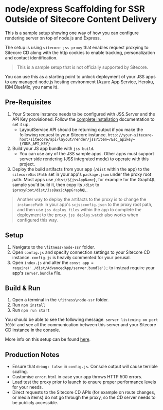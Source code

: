 # node/express Scaffolding for SSR Outside of Sitecore Content Delivery

This is a sample setup showing one way of how you can configure rendering server on top of node.js and Express.

The setup is using `sitecore-jss-proxy` that enables request proxying to Sitecore CD along with the http cookies to enable tracking, personalization and contact identification.

> This is a sample setup that is not officially supported by Sitecore.

You can use this as a starting point to unlock deployment of your JSS apps to any managed node.js hosting environment (Azure App Service, Heroku, IBM BlueMix, you name it).

## Pre-Requisites

1. Your Sitecore instance needs to be configured with JSS.Server and the API Key provisioned. Follow the [complete installation](installation.md) documentation to set it up.
    * LayoutService API should be returning output if you make the following request to your Sitecore instance. `http://your-sitecore-host/sitecore/api/layout/render/jss?item=/&sc_apikey={YOUR_API_KEY}`
2. Build your JS app bundle with `jss build`.
    * You can use any of the JSS sample apps. Other apps must support server side rendering (JSS integrated mode) to operate with this project.
3. Deploy the build artifacts from your app (`/dist` within the app) to the `sitecoreDistPath` set in your app's `package.json` under the proxy root path. Most apps use `/dist/${jssAppName}`, for example for the GraphQL sample you'd build it, then copy its `/dist` to `$proxyRoot/dist/JssBasicAppGraphQL`.

> Another way to deploy the artifacts to the proxy is to change the `instancePath` in your app's `scjssconfig.json` to the proxy root path, and then use `jss deploy files` within the app to complete the deployment to the proxy. `jss deploy:watch` also works when configured this way.

## Setup

1. Navigate to the `\fitness\node-ssr` folder.
2. Open `config.js` and specify connection settings to your Sitecore CD instance. `config.js` is heavily commented for your perusal.
3. Open `index.js` and alter the `const app = require('./dist/AdvancedApp/server.bundle');` to instead require your app's `server.bundle` file.

## Build & Run

1. Open a terminal in the `\fitness\node-ssr` folder.
2. Run `npm install`
3. Run `npm run start`

You should be able to see the following message:
`server listening on port 3000!` and see all the communication between this server and your Sitecore CD instance in the console.

More info on this setup can be found [here](https://jss.sitecore.com/docs/fundamentals/application-modes#headless-server-side-rendering-mode).

## Production Notes

* Ensure that `debug: false` in `config.js`. Console output will cause terrible scaling.
* Customise `error.html` in case your app throws HTTP 500 errors.
* Load test the proxy prior to launch to ensure proper performance levels for your needs.
* Direct requests to the Sitecore CD APIs (for example on route changes, or media items) do not go through the proxy, so the CD server needs to be publicly accessible.
